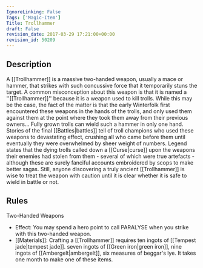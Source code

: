 ```yaml
---
IgnoreLinking: False
Tags: ['Magic-Item']
Title: Trollhammer
draft: False
revision_date: 2017-03-29 17:21:00+00:00
revision_id: 50209
---
```


## Description
A [[Trollhammer]] is a massive two-handed weapon, usually a mace or hammer, that strikes with such concussive force that it temporarily stuns the target.
A common misconception about this weapon is that it is named a ''[[Trollhammer]]'' because it is a weapon used to kill trolls. While this may be the case, the fact of the matter is that the early Winterfolk first encountered these weapons in the hands of the trolls, and only used them against them at the point where they took them away from their previous owners... Fully grown trolls can wield such a hammer in only one hand. Stories of the final [[Battles|battles]] tell of troll champions who used these weapons to devastating effect, crushing all who came before them until eventually they were overwhelmed by sheer weight of numbers. Legend states that the dying trolls called down a [[Curse|curse]] upon the weapons their enemies had stolen from them - several of which were true artefacts - although these are surely fanciful accounts embroidered by scops to make better sagas. Still, anyone discovering a truly ancient [[Trollhammer]] is wise to treat the weapon with caution until it is clear whether it is safe to wield in battle or not.
## Rules
Two-Handed Weapons
* Effect: You may spend a hero point to call PARALYSE when you strike with this two-handed weapon. 
* [[Materials]]: Crafting a [[Trollhammer]] requires ten ingots of [[Tempest jade|tempest jade]]. seven ingots of [[Green iron|green iron]], nine ingots of [[Ambergelt|ambergelt]], six measures of beggar's lye. It takes one month to make one of these items.